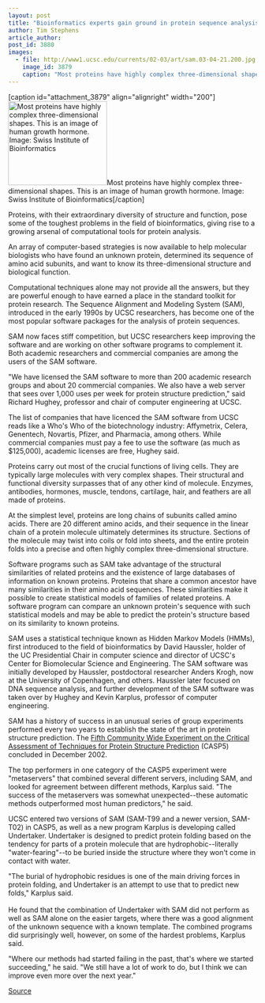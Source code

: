 ```yaml
---
layout: post
title: "Bioinformatics experts gain ground in protein sequence analysis"
author: Tim Stephens
article_author: 
post_id: 3880
images:
  - file: http://www1.ucsc.edu/currents/02-03/art/sam.03-04-21.200.jpg
    image_id: 3879
    caption: "Most proteins have highly complex three-dimensional shapes. This is an image of human growth hormone. Image: Swiss Institute of Bioinformatics"
---
```


[caption id="attachment_3879" align="alignright" width="200"]<a href="http://dev-ucsc-news.pantheonsite.io/wp-content/uploads/2003/04/sam.03-04-21.200.jpg"><img class="size-full wp-image-3879" src="http://dev-ucsc-news.pantheonsite.io/wp-content/uploads/2003/04/sam.03-04-21.200.jpg" alt="Most proteins have highly complex three-dimensional shapes. This is an image of human growth hormone. Image: Swiss Institute of Bioinformatics" width="200" height="170" /></a>Most proteins have highly complex three-dimensional shapes. This is an image of human growth hormone. Image: Swiss Institute of Bioinformatics[/caption]
<p>
  Proteins, with their extraordinary diversity of structure and function, pose some of the toughest problems in the field of bioinformatics, giving rise to a growing arsenal of computational tools for protein analysis.
</p>
<p>
  An array of computer-based strategies is now available to help molecular biologists who have found an unknown protein, determined its sequence of amino acid subunits, and want to know its three-dimensional structure and biological function.<br>
</p>
<p>
  Computational techniques alone may not provide all the answers, but they are powerful enough to have earned a place in the standard toolkit for protein research. The Sequence Alignment and Modeling System (SAM), introduced in the early 1990s by UCSC researchers, has become one of the most popular software packages for the analysis of protein sequences.<br>
</p>
<p>
  SAM now faces stiff competition, but UCSC researchers keep improving the software and are working on other software programs to complement it. Both academic researchers and commercial companies are among the users of the SAM software.<br>
</p>
<p>
  "We have licensed the SAM software to more than 200 academic research groups and about 20 commercial companies. We also have a web server that sees over 1,000 uses per week for protein structure prediction," said Richard Hughey, professor and chair of computer engineering at UCSC.<br>
</p>
<p>
  The list of companies that have licenced the SAM software from UCSC reads like a Who's Who of the biotechnology industry: Affymetrix, Celera, Genentech, Novartis, Pfizer, and Pharmacia, among others. While commercial companies must pay a fee to use the software (as much as $125,000), academic licenses are free, Hughey said.<br>
</p>
<p>
  Proteins carry out most of the crucial functions of living cells. They are typically large molecules with very complex shapes. Their structural and functional diversity surpasses that of any other kind of molecule. Enzymes, antibodies, hormones, muscle, tendons, cartilage, hair, and feathers are all made of proteins.<br>
</p>
<p>
  At the simplest level, proteins are long chains of subunits called amino acids. There are 20 different amino acids, and their sequence in the linear chain of a protein molecule ultimately determines its structure. Sections of the molecule may twist into coils or fold into sheets, and the entire protein folds into a precise and often highly complex three-dimensional structure.<br>
</p>
<p>
  Software programs such as SAM take advantage of the structural similarities of related proteins and the existence of large databases of information on known proteins. Proteins that share a common ancestor have many similarities in their amino acid sequences. These similarities make it possible to create statistical models of families of related proteins. A software program can compare an unknown protein's sequence with such statistical models and may be able to predict the protein's structure based on its similarity to known proteins.<br>
</p>
<p>
  SAM uses a statistical technique known as Hidden Markov Models (HMMs), first introduced to the field of bioinformatics by David Haussler, holder of the UC Presidential Chair in computer science and director of UCSC's Center for Biomolecular Science and Engineering. The SAM software was initially developed by Haussler, postdoctoral researcher Anders Krogh, now at the University of Copenhagen, and others. Haussler later focused on DNA sequence analysis, and further development of the SAM software was taken over by Hughey and Kevin Karplus, professor of computer engineering.<br>
</p>
<p>
  SAM has a history of success in an unusual series of group experiments performed every two years to establish the state of the art in protein structure prediction. The <a href="http://predictioncenter.llnl.gov/casp5/Casp5.html">Fifth Community Wide Experiment on the Critical Assessment of Techniques for Protein Structure Prediction</a> (CASP5) concluded in December 2002.<br>
</p>
<p>
  The top performers in one category of the CASP5 experiment were "metaservers" that combined several different servers, including SAM, and looked for agreement between different methods, Karplus said. "The success of the metaservers was somewhat unexpected--these automatic methods outperformed most human predictors," he said.<br>
</p>
<p>
  UCSC entered two versions of SAM (SAM-T99 and a newer version, SAM-T02) in CASP5, as well as a new program Karplus is developing called Undertaker. Undertaker is designed to predict protein folding based on the tendency for parts of a protein molecule that are hydrophobic--literally "water-fearing"--to be buried inside the structure where they won't come in contact with water.<br>
</p>
<p>
  "The burial of hydrophobic residues is one of the main driving forces in protein folding, and Undertaker is an attempt to use that to predict new folds," Karplus said.<br>
  <br>
  He found that the combination of Undertaker with SAM did not perform as well as SAM alone on the easier targets, where there was a good alignment of the unknown sequence with a known template. The combined programs did surprisingly well, however, on some of the hardest problems, Karplus said.<br>
</p>
<p>
  "Where our methods had started failing in the past, that's where we started succeeding," he said. "We still have a lot of work to do, but I think we can improve even more over the next year."
</p>
<p><a href="http://www1.ucsc.edu/currents/02-03/04-21/software.html" title="Permalink to software">Source</a></p>
